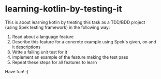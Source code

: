 # learning-kotlin-by-testing-it

This is about learning kotlin by treating 
this task as a TDD/BDD project (using Spek 
testing framework) in the following way:
1. Read about a language feature
2. Describe this feature for a concrete example
using Spek's given, on and it descriptions
3. Write a failing unit test for it
4. Implement an example of the feature making
 the test pass
5. Repeat these steps for all features to learn

Have fun! :)
